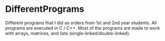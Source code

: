 # DifferentPrograms
Different programs that I did as orders from 1st and 2nd year students.
All programs are executed in C / C++.
Most of the programs are made to work with arrays, matrices, and lists (single-linked/double-linked).

